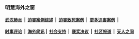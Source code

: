 
### 明慧海外之窗

####  [武汉肺炎](indexes/365.md?t=06261401) &nbsp;|&nbsp;  [迫害案例综述](indexes/328.md?t=06261401) &nbsp;|&nbsp; [迫害致死案例](indexes/277.md?t=06261401)  &nbsp;|&nbsp; [更多迫害案例](indexes/81.md?t=06261401)  &nbsp;|&nbsp; 
####  [时事评论](indexes/19.md?t=06261401) &nbsp;|&nbsp; [海外简讯](indexes/245.md?t=06261401)&nbsp;|&nbsp;  [社会支持](indexes/140.md?t=06261401) &nbsp;|&nbsp; [褒奖决议](indexes/282.md?t=06261401) &nbsp;|&nbsp; [社区报道](indexes/91.md?t=06261401)  &nbsp;|&nbsp; [天人之间](indexes/78.md?t=06261401) 

